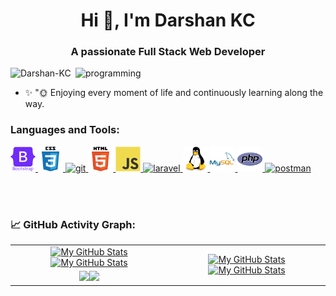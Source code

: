 <h1 align="center">Hi 👋, I'm Darshan KC</h1>
<h3 align="center">A passionate Full Stack Web Developer</h3>
<img align="right" alt="programming" width="400" src="https://images.squarespace-cdn.com/content/v1/5769fc401b631bab1addb2ab/1541580611624-TE64QGKRJG8SWAIUS7NS/ke17ZwdGBToddI8pDm48kPoswlzjSVMM-SxOp7CV59BZw-zPPgdn4jUwVcJE1ZvWQUxwkmyExglNqGp0IvTJZamWLI2zvYWH8K3-s_4yszcp2ryTI0HqTOaaUohrI8PI6FXy8c9PWtBlqAVlUS5izpdcIXDZqDYvprRqZ29Pw0o/coding-freak.gif">

<p align="left"> <img src="https://komarev.com/ghpvc/?username=Darshan-KC&label=Profile%20views&color=0e75b6&style=flat" alt="Darshan-KC" /> </p>

- ✨ "🌞 Enjoying every moment of life and continuously learning along the way.

<h3 align="left">Languages and Tools:</h3>
<p align="left"> <a href="https://getbootstrap.com" target="_blank" rel="noreferrer"> <img src="https://raw.githubusercontent.com/devicons/devicon/master/icons/bootstrap/bootstrap-plain-wordmark.svg" alt="bootstrap" width="40" height="40"/> </a> <a href="https://www.w3schools.com/css/" target="_blank" rel="noreferrer"> <img src="https://raw.githubusercontent.com/devicons/devicon/master/icons/css3/css3-original-wordmark.svg" alt="css3" width="40" height="40"/> </a> <a href="https://git-scm.com/" target="_blank" rel="noreferrer"> <img src="https://www.vectorlogo.zone/logos/git-scm/git-scm-icon.svg" alt="git" width="40" height="40"/> </a> <a href="https://www.w3.org/html/" target="_blank" rel="noreferrer"> <img src="https://raw.githubusercontent.com/devicons/devicon/master/icons/html5/html5-original-wordmark.svg" alt="html5" width="40" height="40"/> </a> <a href="https://developer.mozilla.org/en-US/docs/Web/JavaScript" target="_blank" rel="noreferrer"> <img src="https://raw.githubusercontent.com/devicons/devicon/master/icons/javascript/javascript-original.svg" alt="javascript" width="40" height="40"/> </a> <a href="https://laravel.com/" target="_blank" rel="noreferrer"> <img src="https://laravel.com/img/logomark.min.svg" alt="laravel" width="40" height="40"/> </a> <a href="https://www.linux.org/" target="_blank" rel="noreferrer"> <img src="https://raw.githubusercontent.com/devicons/devicon/master/icons/linux/linux-original.svg" alt="linux" width="40" height="40"/> </a> <a href="https://www.mysql.com/" target="_blank" rel="noreferrer"> <img src="https://raw.githubusercontent.com/devicons/devicon/master/icons/mysql/mysql-original-wordmark.svg" alt="mysql" width="40" height="40"/> </a> <a href="https://www.php.net" target="_blank" rel="noreferrer"> <img src="https://raw.githubusercontent.com/devicons/devicon/master/icons/php/php-original.svg" alt="php" width="40" height="40"/> </a> <a href="https://postman.com" target="_blank" rel="noreferrer"> <img src="https://www.vectorlogo.zone/logos/getpostman/getpostman-icon.svg" alt="postman" width="40" height="40"/> </a> </p>

</br></br>
### 📈 GitHub Activity Graph:
<table>
    <tr>
        <td align="center"><a href="https://github.com/Darshan-KC#gh-light-mode-only"><img src="https://github-readme-stats.vercel.app/api?username=Darshan-KC&show_icons=true" alt="My GitHub Stats"/></a><a href="https://github.com/Darshan-KC#gh-dark-mode-only"><img src="https://github-readme-stats.vercel.app/api?username=Darshan-KC&show_icons=true&theme=tokyonight" alt="My GitHub Stats"/></a></td>
        <td rowspan="2" align="center"><a href="https://github.com/Darshan-KC#gh-light-mode-only"><img src="https://github-readme-stats.vercel.app/api/top-langs/?username=Darshan-KC&theme=default&langs_count=8#gh-light-mode-only" alt="My GitHub Stats"/></a><a href="https://github.com/Darshan-KC#gh-dark-mode-only"><img src="https://github-readme-stats.vercel.app/api/top-langs/?username=Darshan-KC&theme=tokyonight&langs_count=8#gh-dark-mode-only" alt="My GitHub Stats"/></a></td>
    </tr>
    <tr>
        <td align="center"><a href="https://github.com/Darshan-KC#gh-light-mode-only"><img src="https://github-readme-streak-stats.herokuapp.com/?user=Darshan-KC&theme=default"/></a><a href="https://github.com/Darshan-KC#gh-dark-mode-only"><img src="https://github-readme-streak-stats.herokuapp.com/?user=Darshan-KC&theme=tokyonight"/></a></td>
    </tr>
    
</table>
